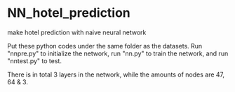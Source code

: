 # NN_hotel_prediction

make hotel prediction with naive neural network

Put these python codes under the same folder as the datasets.
Run "nnpre.py" to initialize the network, run "nn.py" to train the network, and run "nntest.py" to test.

There is in total 3 layers in the network, while the amounts of nodes are 47, 64 & 3.
